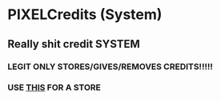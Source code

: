 # PIXELCredits (System)

## Really shit credit **SYSTEM** 
### LEGIT ONLY STORES/GIVES/REMOVES CREDITS!!!!!
### USE [THIS](https://github.com/Lythium4848/Credit-Store) FOR A STORE